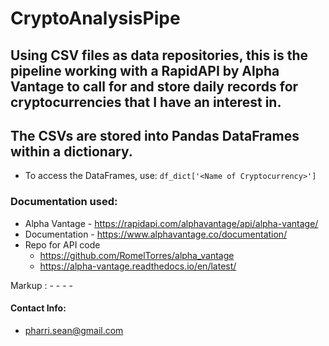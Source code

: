 # CryptoAnalysisPipe

## Using CSV files as data repositories, this is the pipeline working with a RapidAPI by Alpha Vantage to call for and store daily records for cryptocurrencies that I have an interest in.

## The CSVs are stored into Pandas DataFrames within a dictionary.
* To access the DataFrames, use: `df_dict['<Name of Cryptocurrency>']`

### Documentation used:
* Alpha Vantage - https://rapidapi.com/alphavantage/api/alpha-vantage/
* Documentation - https://www.alphavantage.co/documentation/
* Repo for API code  
  * https://github.com/RomelTorres/alpha_vantage
  * https://alpha-vantage.readthedocs.io/en/latest/

Markup :  - - - -
  
#### Contact Info:
  * pharri.sean@gmail.com


